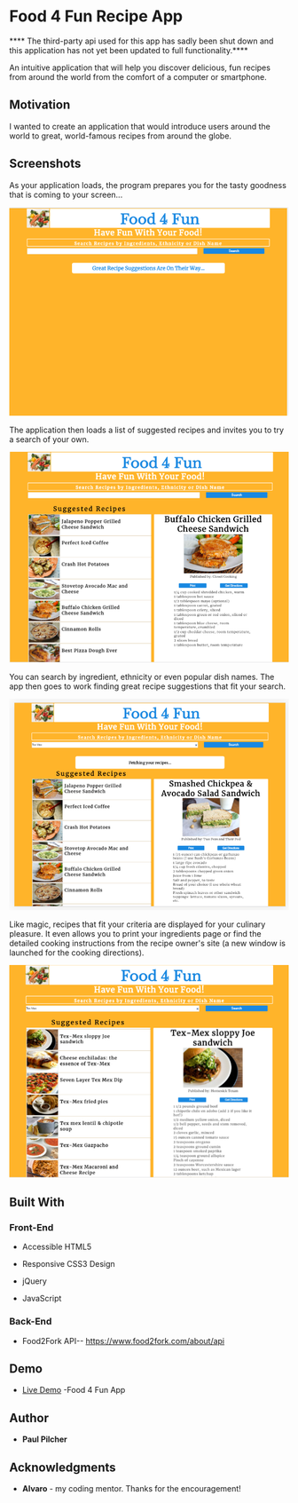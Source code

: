 # Food 4 Fun Recipe App 

**** The third-party api used for this app has sadly been shut down and this application has not yet been updated to full functionality.****

An intuitive application that will help you discover delicious, fun recipes from around the world from the comfort of a computer or smartphone.

## Motivation

I wanted to create an application that would introduce users around the world to great, world-famous recipes from around the globe.


## Screenshots

As your application loads, the program prepares you for the tasty goodness that is coming to your screen...

![Loading Screen](screenshots/loading%20screen.png)

The application then loads a list of suggested recipes and invites you to try a search of your own. 

![Initial Recipe Suggestions](screenshots/Initial%20Recipe%20Suggestions.png)

You can search by ingredient, ethnicity or even popular dish names. The app then goes to work finding great recipe suggestions that fit your search.

![Searching Screenshot](screenshots/Recipe%20Fetching.png)

Like magic, recipes that fit your criteria are displayed for your culinary pleasure. It even allows you to print your ingredients page or find the detailed cooking instructions from the recipe owner's site (a new window is launched for the cooking directions).

![Search Results Screenshot](screenshots/Recipe%20Search%20Results%20.png)



## Built With

### Front-End

* Accessible HTML5

* Responsive CSS3 Design

* jQuery

* JavaScript

### Back-End

* Food2Fork API-- https://www.food2fork.com/about/api



## Demo

- [Live Demo](https://paul---.github.io/recipeApp/) -Food 4 Fun App

## Author

* **Paul Pilcher** 

## Acknowledgments

* **Alvaro** - my coding mentor. Thanks for the encouragement!
